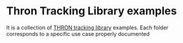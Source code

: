 Thron Tracking Library examples
==============
It is a collection of [THRON tracking library](https://support.thron.com/hc/en-us/articles/203817252-How-to-integrate-tracking-library) 
examples.
Each folder corresponds to a specific use case properly documented